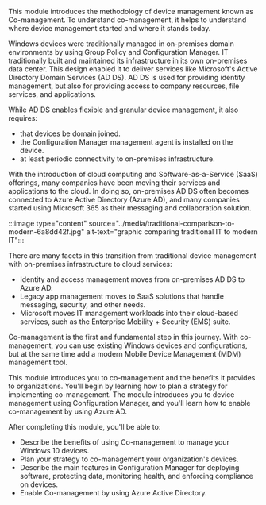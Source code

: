 This module introduces the methodology of device management known as Co-management. To understand co-management, it helps to understand where device management started and where it stands today.

Windows devices were traditionally managed in on-premises domain environments by using Group Policy and Configuration Manager. IT traditionally built and maintained its infrastructure in its own on-premises data center. This design enabled it to deliver services like Microsoft's Active Directory Domain Services (AD DS). AD DS is used for providing identity management, but also for providing access to company resources, file services, and applications.

While AD DS enables flexible and granular device management, it also requires: 

 -  that devices be domain joined.
 -  the Configuration Manager management agent is installed on the device.
 -  at least periodic connectivity to on-premises infrastructure.

With the introduction of cloud computing and Software-as-a-Service (SaaS) offerings, many companies have been moving their services and applications to the cloud. In doing so, on-premises AD DS often becomes connected to Azure Active Directory (Azure AD), and many companies started using Microsoft 365 as their messaging and collaboration solution.

:::image type="content" source="../media/traditional-comparison-to-modern-6a8dd42f.jpg" alt-text="graphic comparing traditional IT to modern IT":::


There are many facets in this transition from traditional device management with on-premises infrastructure to cloud services:

 -  Identity and access management moves from on-premises AD DS to Azure AD.
 -  Legacy app management moves to SaaS solutions that handle messaging, security, and other needs.
 -  Microsoft moves IT management workloads into their cloud-based services, such as the Enterprise Mobility + Security (EMS) suite.<br>

Co-management is the first and fundamental step in this journey. With co-management, you can use existing Windows devices and configurations, but at the same time add a modern Mobile Device Management (MDM) management tool.

This module introduces you to co-management and the benefits it provides to organizations. You'll begin by learning how to plan a strategy for implementing co-management. The module introduces you to device management using Configuration Manager, and you'll learn how to enable co-management by using Azure AD.

After completing this module, you'll be able to:

 -  Describe the benefits of using Co-management to manage your Windows 10 devices.
 -  Plan your strategy to co-management your organization's devices.
 -  Describe the main features in Configuration Manager for deploying software, protecting data, monitoring health, and enforcing compliance on devices.
 -  Enable Co-management by using Azure Active Directory.
